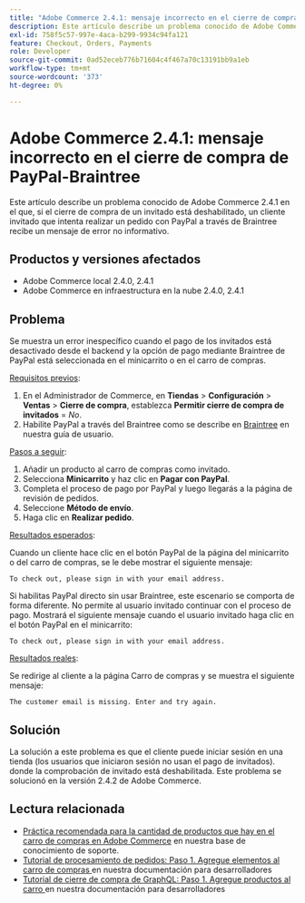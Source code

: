 ```yaml
---
title: "Adobe Commerce 2.4.1: mensaje incorrecto en el cierre de compra de PayPal-Braintree"
description: Este artículo describe un problema conocido de Adobe Commerce 2.4.1 en el que, si el cierre de compra de un invitado está deshabilitado, un cliente invitado que intenta realizar un pedido con PayPal a través de Braintree recibe un mensaje de error no informativo.
exl-id: 758f5c57-997e-4aca-b299-9934c94fa121
feature: Checkout, Orders, Payments
role: Developer
source-git-commit: 0ad52eceb776b71604c4f467a70c13191bb9a1eb
workflow-type: tm+mt
source-wordcount: '373'
ht-degree: 0%

---
```


# Adobe Commerce 2.4.1: mensaje incorrecto en el cierre de compra de PayPal-Braintree

Este artículo describe un problema conocido de Adobe Commerce 2.4.1 en el que, si el cierre de compra de un invitado está deshabilitado, un cliente invitado que intenta realizar un pedido con PayPal a través de Braintree recibe un mensaje de error no informativo.

## Productos y versiones afectados

* Adobe Commerce local 2.4.0, 2.4.1
* Adobe Commerce en infraestructura en la nube 2.4.0, 2.4.1

## Problema

Se muestra un error inespecífico cuando el pago de los invitados está desactivado desde el backend y la opción de pago mediante Braintree de PayPal está seleccionada en el minicarrito o en el carro de compras.

<u>Requisitos previos</u>:

1. En el Administrador de Commerce, en **Tiendas** > **Configuración** > **Ventas** > **Cierre de compra**, establezca **Permitir cierre de compra de invitados** = *No*.
1. Habilite PayPal a través del Braintree como se describe en [Braintree](https://docs.magento.com/user-guide/payment/braintree.html?) en nuestra guía de usuario.

<u>Pasos a seguir</u>:

1. Añadir un producto al carro de compras como invitado.
1. Selecciona **Minicarrito** y haz clic en **Pagar con PayPal**.
1. Completa el proceso de pago por PayPal y luego llegarás a la página de revisión de pedidos.
1. Seleccione **Método de envío**.
1. Haga clic en **Realizar pedido**.

<u>Resultados esperados</u>:

Cuando un cliente hace clic en el botón PayPal de la página del minicarrito o del carro de compras, se le debe mostrar el siguiente mensaje:

<pre><code class="language-bash">To check out, please sign in with your email address.</code></pre>

Si habilitas PayPal directo sin usar Braintree, este escenario se comporta de forma diferente. No permite al usuario invitado continuar con el proceso de pago. Mostrará el siguiente mensaje cuando el usuario invitado haga clic en el botón PayPal en el minicarrito:

<pre><code class="language-bash">To check out, please sign in with your email address.</code></pre>

<u>Resultados reales</u>:

Se redirige al cliente a la página Carro de compras y se muestra el siguiente mensaje:

<pre><code class="language-bash">The customer email is missing. Enter and try again.</code></pre>

## Solución

La solución a este problema es que el cliente puede iniciar sesión en una tienda (los usuarios que iniciaron sesión no usan el pago de invitados). donde la comprobación de invitado está deshabilitada. Este problema se solucionó en la versión 2.4.2 de Adobe Commerce.

## Lectura relacionada

* [Práctica recomendada para la cantidad de productos que hay en el carro de compras en Adobe Commerce](https://support.magento.com/hc/en-us/articles/360048550332) en nuestra base de conocimiento de soporte.
* [Tutorial de procesamiento de pedidos: Paso 1. Agregue elementos al carro de compras ](https://devdocs.magento.com/guides/v2.4/rest/tutorials/orders/order-add-items.html) en nuestra documentación para desarrolladores
* [Tutorial de cierre de compra de GraphQL: Paso 1. Agregue productos al carro ](https://devdocs.magento.com/guides/v2.4/graphql/tutorials/checkout/checkout-add-product-to-cart.html) en nuestra documentación para desarrolladores
